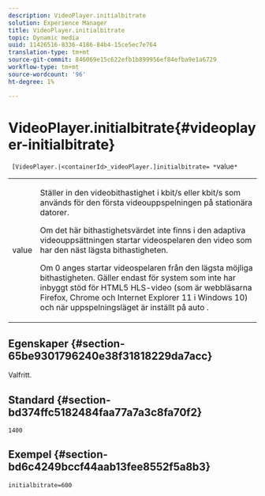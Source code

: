 ```yaml
---
description: VideoPlayer.initialbitrate
solution: Experience Manager
title: VideoPlayer.initialbitrate
topic: Dynamic media
uuid: 11426516-8336-4186-84b4-15ce5ec7e764
translation-type: tm+mt
source-git-commit: 846069e15c622efb1b899956ef84efba9e1a6729
workflow-type: tm+mt
source-wordcount: '96'
ht-degree: 1%

---
```



# VideoPlayer.initialbitrate{#videoplayer-initialbitrate}

` [VideoPlayer.|<containerId>_videoPlayer.]initialbitrate= *`value`*`

<table id="table_6B56976AEADA440A9A6BC9C4F65D4ADA"> 
 <tbody> 
  <tr> 
   <td colname="col1"> <p> <span class="codeph"> <span class="varname"> value  </span> </span> </p> </td> 
   <td colname="col2"> <p>Ställer in den videobithastighet i kbit/s eller kbit/s som används för den första videouppspelningen på stationära datorer. </p> <p>Om det här bithastighetsvärdet inte finns i den adaptiva videouppsättningen startar videospelaren den video som har den näst lägsta bithastigheten. </p> <p>Om <span class="codeph"> 0 </span> anges startar videospelaren från den lägsta möjliga bithastigheten. Gäller endast för system som inte har inbyggt stöd för HTML5 HLS-video (som är webbläsarna Firefox, Chrome och Internet Explorer 11 i Windows 10) och när uppspelningsläget är inställt på <span class="codeph"> auto </span>. </p> </td> 
  </tr> 
 </tbody> 
</table>

## Egenskaper {#section-65be9301796240e38f31818229da7acc}

Valfritt.

## Standard {#section-bd374ffc5182484faa77a7a3c8fa70f2}

`1400`

## Exempel {#section-bd6c4249bccf44aab13fee8552f5a8b3}

`initialbitrate=600`
